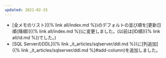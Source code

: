 ```yaml
---
updated: 2021-02-15
---
```

- [全メモのリスト]({% link all/index.md %})のデフォルトの並び順を[更新日順(降順)]({% link all/index.md %})に変更しました。(以前は[ID順]({% link all/id.md %})でした。)
- [SQL ServerのDDL]({% link _it_articles/sqlserver/ddl.md %})に[列追加]({% link _it_articles/sqlserver/ddl.md %}#add-column)を追加しました。